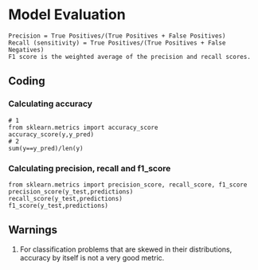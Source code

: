 # Model Evaluation
	Precision = True Positives/(True Positives + False Positives)
	Recall (sensitivity) = True Positives/(True Positives + False Negatives)
	F1 score is the weighted average of the precision and recall scores. 
## Coding
### Calculating accuracy 
    # 1
    from sklearn.metrics import accuracy_score
    accuracy_score(y,y_pred)
    # 2
    sum(y==y_pred)/len(y)
### Calculating precision, recall and f1_score
	from sklearn.metrics import precision_score, recall_score, f1_score
	precision_score(y_test,predictions)
	recall_score(y_test,predictions)
	f1_score(y_test,predictions)

		
## Warnings
1. For classification problems that are skewed in their distributions, accuracy by itself is not a very good metric.

